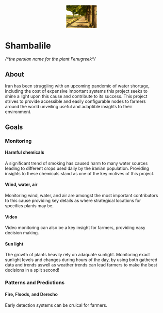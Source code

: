 <p align="center">
  <img src="https://github.com/k1nxx/shambalile/blob/main/project%20banner.jpg?raw=true" width="100" alt="Shambalile">
</p>

# Shambalile

*/\*the persian name for the plant Fenugreek\*/*

## About

Iran has been struggling with an upcoming pandemic of water shortage, including the cost of expensive important systems this project seeks to shine a light upon this cause and contribute to its success. This project strives to provide accessible and easily configurable nodes to farmers around the world unveiling useful and adaptible insights to their environment.

## Goals

### Monitoring

#### Harmful chemicals

A significant trend of smoking has caused harm to many water sources leading to different crops used daily by the iranian population. Providing insights to these chemicals stand as one of the key motives of this project.

#### Wind, water, air

Monitoring wind, water, and air are amongst the most important contributors to this cause providing key details as where strategical locations for specifics plants may be. 

#### Video

Video monitoring can also be a key insight for farmers, providing easy decision making.

#### Sun light

The growth of plants heavily rely on adaquate sunlight. Monitoring exact sunlight levels and changes during hours of the day, by using both gathered data and trends aswell as weather trends can lead farmers to make the best decisions in a split second!

### Patterns and Predictions

#### Fire, Floods, and Derecho 

Early detection systems can be cruical for farmers. 
